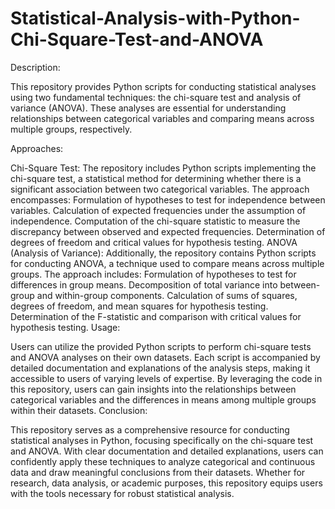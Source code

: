 # Statistical-Analysis-with-Python-Chi-Square-Test-and-ANOVA
Description:

This repository provides Python scripts for conducting statistical analyses using two fundamental techniques: the chi-square test and analysis of variance (ANOVA). These analyses are essential for understanding relationships between categorical variables and comparing means across multiple groups, respectively.

Approaches:

Chi-Square Test:
The repository includes Python scripts implementing the chi-square test, a statistical method for determining whether there is a significant association between two categorical variables. The approach encompasses:
Formulation of hypotheses to test for independence between variables.
Calculation of expected frequencies under the assumption of independence.
Computation of the chi-square statistic to measure the discrepancy between observed and expected frequencies.
Determination of degrees of freedom and critical values for hypothesis testing.
ANOVA (Analysis of Variance):
Additionally, the repository contains Python scripts for conducting ANOVA, a technique used to compare means across multiple groups. The approach includes:
Formulation of hypotheses to test for differences in group means.
Decomposition of total variance into between-group and within-group components.
Calculation of sums of squares, degrees of freedom, and mean squares for hypothesis testing.
Determination of the F-statistic and comparison with critical values for hypothesis testing.
Usage:

Users can utilize the provided Python scripts to perform chi-square tests and ANOVA analyses on their own datasets.
Each script is accompanied by detailed documentation and explanations of the analysis steps, making it accessible to users of varying levels of expertise.
By leveraging the code in this repository, users can gain insights into the relationships between categorical variables and the differences in means among multiple groups within their datasets.
Conclusion:

This repository serves as a comprehensive resource for conducting statistical analyses in Python, focusing specifically on the chi-square test and ANOVA. With clear documentation and detailed explanations, users can confidently apply these techniques to analyze categorical and continuous data and draw meaningful conclusions from their datasets. Whether for research, data analysis, or academic purposes, this repository equips users with the tools necessary for robust statistical analysis.
